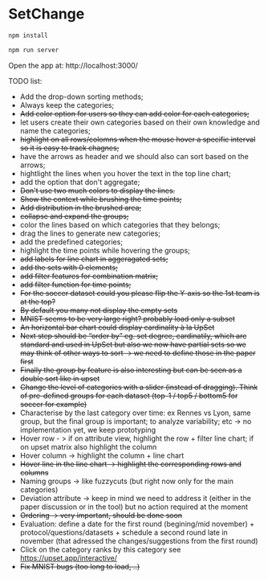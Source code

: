 # SetChange

```javascript
npm install

npm run server
```

Open the app at: http://localhost:3000/


TODO list:

- Add the drop-down sorting methods;
- Always keep the categories;
- ~~Add color option for users so they can add color for each categories;~~
- let users create their own categories based on their own knowledge and name the categories;
- ~~highlight on all rows/colomns when the mouse hover a specific interval so it is easy to track  chagnes;~~
- have the arrows as header and we should also can sort based on the arrows;
- hightlight the lines when you hover the text in the top line chart;
- add the option that don't aggregate; 
- ~~Don't use two much colors to display the lines.~~
- ~~Show the context while brushing the time points;~~
- ~~Add distribution in the brushed area;~~
- ~~collapse and expand the groups;~~
- color the lines based on which categories that they belongs;
- drag the lines to generate new categories;
- add the predefined categories;
- highlight the time points while hovering the groups;
- ~~add labels for line chart in aggeragated sets;~~
- ~~add the sets with 0 elements;~~
- ~~add filter features for combination matrix;~~
- ~~add filter function for time points;~~
- ~~For the soccer dataset could you please flip the Y-axis so the 1st team is at the top?~~
- ~~By default you many not display the empty sets~~
- ~~MNIST seems to be very large right? probably load only a subset~~
- ~~An horizontal bar chart could display cardinality à la UpSet~~
- ~~Next step should be “order by” eg. set degree, cardinatily, which are standard and used in UpSet but also we now have partial sets so we may think of other ways to sort -> we need to define those in the paper first~~
- ~~Finally the group by feature is also interesting but can be seen as a double sort like in upset~~
- ~~Change the level of categories with a slider (instead of dragging). Think of pre-defined groups for each dataset (top-1 / top5 / bottom5 for soccer for example)~~
- Characterise by the last category over time: ex Rennes vs Lyon, same group, but the final group is important; to analyze variability; etc -> no implementation yet, we keep prototyping
- Hover row - > if on attribute view, highlight the row + filter line chart; if on upset matrix also highlight the column
- Hover column -> highlight the column + line chart
- ~~Hover line in the line chart -> highlight the corresponding rows and columns~~
- Naming groups -> like fuzzycuts (but right now only for the main categories)
- Deviation attribute -> keep in mind we need to address it (either in the paper discussion or in the tool) but no action required at the moment
- ~~Ordering -> very important, should be done soon~~
- Evaluation: define a date for the first round (begining/mid november) + protocol/questions/datasets + schedule a second round late in november (that adressed the changes/suggestions from the first round)
- Click on the category ranks by this category see https://upset.app/interactive/
- ~~Fix MNIST bugs (too long to load, ..)~~